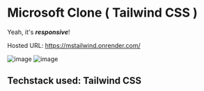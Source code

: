 # Microsoft Clone ( Tailwind CSS )


Yeah, it's ***responsive***! 

Hosted URL: https://mstailwind.onrender.com/

![image](https://user-images.githubusercontent.com/67408018/186460196-7d82694a-5acc-4a9d-8984-707f3280438d.png)
![image](https://user-images.githubusercontent.com/67408018/186460484-a384d725-37b5-4fa1-a2c1-d430a400b4ed.png)

## Techstack used: Tailwind CSS
